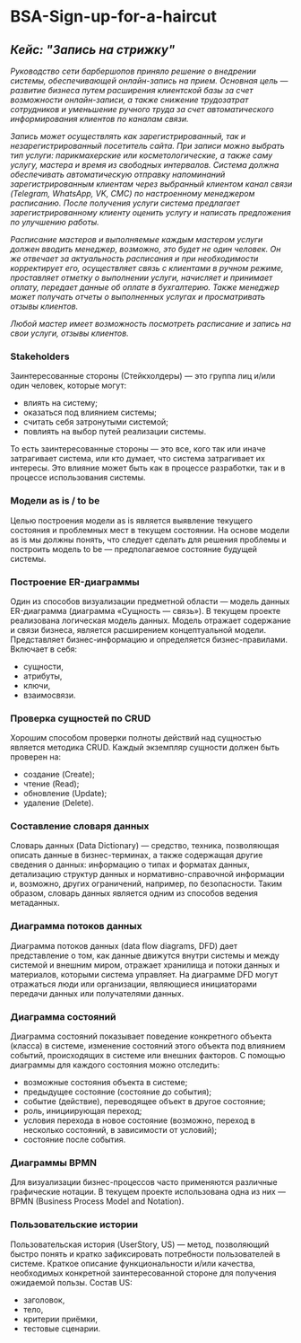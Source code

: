 # BSA-Sign-up-for-a-haircut

## *Кейс: "Запись на стрижку"*

*Руководство сети барбершопов приняло решение о внедрении системы, обеспечивающей онлайн-запись на прием. Основная цель — развитие бизнеса путем расширения клиентской базы за счет возможности онлайн-записи, а также снижение трудозатрат сотрудников и уменьшение ручного труда за счет автоматического информирования клиентов по каналам связи.*

*Запись может осуществлять как зарегистрированный, так и незарегистрированный посетитель сайта. При записи можно выбрать тип услуги: парикмахерские или косметологические, а также саму услугу, мастера и время из свободных интервалов. Система должна обеспечивать автоматическую отправку напоминаний зарегистрированным клиентам через выбранный клиентом канал связи (Telegram, WhatsApp, VK, СМС) по настроенному менеджером расписанию. После получения услуги система предлагает зарегистрированному клиенту оценить услугу и написать предложения по улучшению работы.*

*Расписание мастеров и выполняемые каждым мастером услуги должен вводить менеджер, возможно, это будет не один человек. Он же отвечает за актуальность расписания и при необходимости корректирует его, осуществляет связь с клиентами в ручном режиме, проставляет отметку о выполнении услуги, начисляет и принимает оплату, передает данные об оплате в бухгалтерию. Также менеджер может получать отчеты о выполненных услугах и просматривать отзывы клиентов.*

*Любой мастер имеет возможность посмотреть расписание и запись на свои услуги, отзывы клиентов.*

### Stakeholders

Заинтересованные стороны (Стейкхолдеры) — это группа лиц и/или один человек, которые могут:

- влиять на систему;
- оказаться под влиянием системы;
- считать себя затронутыми системой;
- повлиять на выбор путей реализации системы.

То есть заинтересованные стороны — это все, кого так или иначе затрагивает система, или кто думает, что система затрагивает их интересы. Это влияние может быть как в процессе разработки, так и в процессе использования системы.

### Модели as is / to be

Целью построения модели as is является выявление текущего состояния и проблемных мест в текущем состоянии. На основе модели as is мы должны понять, что следует сделать для решения проблемы и построить модель to be — предполагаемое состояние будущей системы.

### Построение ER-диаграммы

Один из способов визуализации предметной области — модель данных ER-диаграмма (диаграмма «Сущность — связь»). В текущем проекте реализована логическая модель данных. Модель отражает содержание и связи бизнеса, является расширением концептуальной модели. Представляет бизнес-информацию и определяется бизнес-правилами. Включает в себя:

- сущности,
- атрибуты,
- ключи,
- взаимосвязи.

### Проверка сущностей по CRUD

Хорошим способом проверки полноты действий над сущностью является методика CRUD. Каждый экземпляр сущности должен быть проверен на:

- создание (Create);
- чтение (Read);
- обновление (Update);
- удаление (Delete).

### Составление словаря данных

Словарь данных (Data Dictionary) — средство, техника, позволяющая описать данные в бизнес-терминах, а также содержащая другие сведения о данных: информацию о типах и форматах данных, детализацию структур данных и нормативно-справочной информации и, возможно, других ограничений, например, по безопасности. Таким образом, словарь данных является одним из способов ведения метаданных.

### Диаграмма потоков данных

Диаграмма потоков данных (data flow diagrams, DFD) дает представление о том, как данные движутся внутри системы и между системой и внешним миром, отражает хранилища и потоки данных и материалов, которыми система управляет. На диаграмме DFD могут отражаться люди или организации, являющиеся инициаторами передачи данных или получателями данных.

### Диаграмма состояний

Диаграмма состояний показывает поведение конкретного объекта (класса) в системе, изменение состояний этого объекта под влиянием событий, происходящих в системе или внешних факторов. С помощью диаграммы для каждого состояния можно отследить:

- возможные состояния объекта в системе;
- предыдущее состояние (состояние до события);
- событие (действие), переводящее объект в другое состояние;
- роль, инициирующая переход;
- условия перехода в новое состояние (возможно, переход в несколько состояний, в зависимости от условий);
- состояние после события.

### Диаграммы BPMN

Для визуализации бизнес-процессов часто применяются различные графические нотации.
В текущем проекте использована одна из них — BPMN (Business Process Model and Notation).

### Пользовательские истории

Пользовательская история (UserStory, US) — метод, позволяющий быстро понять и кратко зафиксировать потребности пользователей в системе. Краткое описание функциональности и/или качества, необходимых конкретной заинтересованной стороне для получения ожидаемой пользы. Состав US:

- заголовок,
- тело,
- критерии приёмки,
- тестовые сценарии.